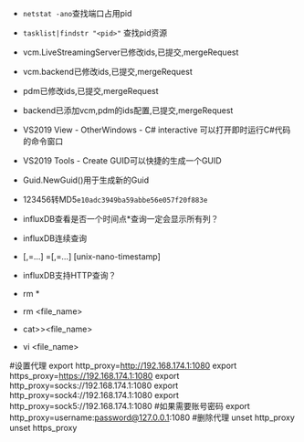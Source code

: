 - `netstat -ano`查找端口占用pid
- `tasklist|findstr "<pid>"` 查找pid资源

- vcm.LiveStreamingServer已修改ids,已提交,mergeRequest
- vcm.backend已修改ids,已提交,mergeRequest
- pdm已修改ids,已提交,mergeRequest
- backend已添加vcm,pdm的ids配置,已提交,mergeRequest


- VS2019 View - OtherWindows - C# interactive 可以打开即时运行C#代码的命令窗口
- VS2019 Tools - Create GUID可以快捷的生成一个GUID
- Guid.NewGuid()用于生成新的Guid
- 123456转MD5`e10adc3949ba59abbe56e057f20f883e`
- influxDB查看是否一个时间点*查询一定会显示所有列？
- influxDB连续查询
- <measurement>[,<tag-key>=<tag-value>...] <field-key>=<field-value>[,<field2-key>=<field2-value>...] [unix-nano-timestamp] 
- influxDB支持HTTP查询？
- rm * 
- rm <file_name>
- cat>><file_name>
- vi <file_name>



#设置代理
export http_proxy=http://192.168.174.1:1080
export https_proxy=https://192.168.174.1:1080
export http_proxy=socks://192.168.174.1:1080
export http_proxy=sock4://192.168.174.1:1080
export http_proxy=sock5://192.168.174.1:1080
#如果需要账号密码
export http_proxy=username:password@127.0.0.1:1080
#删除代理
unset http_proxy
unset https_proxy
